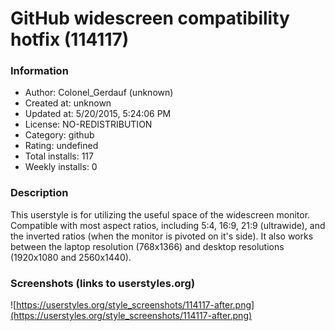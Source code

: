 # GitHub widescreen compatibility hotfix (114117)

### Information
- Author: Colonel_Gerdauf (unknown)
- Created at: unknown
- Updated at: 5/20/2015, 5:24:06 PM
- License: NO-REDISTRIBUTION
- Category: github
- Rating: undefined
- Total installs: 117
- Weekly installs: 0


### Description
This userstyle is for utilizing the useful space of the widescreen monitor. Compatible with most aspect ratios, including 5:4, 16:9, 21:9 (ultrawide), and the inverted ratios (when the monitor is pivoted on it's side). It also works between the laptop resolution (768x1366) and desktop resolutions (1920x1080 and 2560x1440).


### Screenshots (links to userstyles.org)
![https://userstyles.org/style_screenshots/114117-after.png](https://userstyles.org/style_screenshots/114117-after.png)


